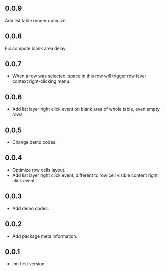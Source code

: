 ## 0.0.9

Add list table render optimize.

## 0.0.8

Fix compute blank area delay.

## 0.0.7

* When a row was selected, space in this row will trigger row lever context right-clicking menu.

## 0.0.6 

* Add list layer right click event on blank area of whole table, even empty rows.

## 0.0.5

* Change demo codes.

## 0.0.4

* Optimize row cells layout.
* Add list layer right click event, different to row cell visible content right click event.

## 0.0.3

* Add demo codes.

## 0.0.2

* Add package meta information.

## 0.0.1

* Init first version.

